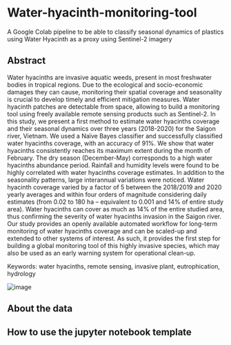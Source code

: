 # Water-hyacinth-monitoring-tool
A Google Colab pipeline to be able to classify seasonal dynamics of plastics using Water Hyacinth as a proxy using Sentinel-2 imagery

## Abstract
Water hyacinths are invasive aquatic weeds, present in most freshwater bodies in tropical regions. Due to the ecological and socio-economic damages they can cause, monitoring their spatial coverage and seasonality is crucial to develop timely and efficient mitigation measures. Water hyacinth patches are detectable from space, allowing to build a monitoring tool using freely available remote sensing products such as Sentinel-2. In this study, we present a first method to estimate water hyacinths coverage and their seasonal dynamics over three years (2018-2020) for the Saigon river, Vietnam. We used a Naïve Bayes classifier and successfully classified water hyacinths coverage, with an accuracy of  91%. We show that water hyacinths consistently reaches its maximum extent during the month of February. The dry season (December-May) corresponds to a high water hyacinths abundance period. Rainfall and humidity levels were found to be highly correlated with water hyacinths coverage estimates. In addition to the seasonality patterns, large interannual variations were noticed. Water hyacinth coverage varied by a factor of 5 between the 2018/2019 and 2020 yearly averages and within four orders of magnitude considering daily estimates (from 0.02 to 180 ha – equivalent to 0.001 and 14% of entire study area). Water hyacinths can cover as much as 14% of the entire studied area, thus confirming the severity of water hyacinths invasion in the Saigon river. Our study provides an openly available automated workflow for long-term monitoring of water hyacinths coverage and can be scaled-up and extended to other systems of interest. As such, it provides the first step for building a global monitoring tool of this highly invasive species, which may also be used as an early warning system for operational clean-up. 

Keywords: water hyacinths, remote sensing, invasive plant, eutrophication, hydrology 


![image](https://user-images.githubusercontent.com/48392221/130446716-22147c30-88b0-40f3-869b-f3266ab73d06.png)

## About the data

## How to use the jupyter notebook template
